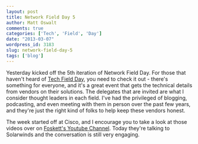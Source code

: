 ```yaml
---
layout: post
title: Network Field Day 5
author: Matt Oswalt
comments: true
categories: ['Tech', 'Field', 'Day']
date: "2013-03-07"
wordpress_id: 3183
slug: network-field-day-5
tags: ['blog']
---
```



Yesterday kicked off the 5th iteration of Network Field Day. For those that haven't heard of [Tech Field Day](http://techfieldday.com/), you need to check it out - there's something for everyone, and it's a great event that gets the technical details from vendors on their solutions. The delegates that are invited are what I consider thought leaders in each field. I've had the privileged of blogging, podcasting, and even meeting with them in person over the past few years, and they're just the right kind of folks to help keep these vendors honest.

The week started off at Cisco, and I encourage you to take a look at those videos over on [Foskett's Youtube Channel](http://www.youtube.com/user/stephenfoskett). Today they're talking to Solarwinds and the conversation is still very engaging.
